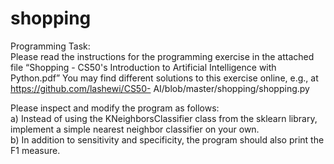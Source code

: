 # shopping

Programming Task:\
Please read the instructions for the programming exercise in the attached file “Shopping - CS50's Introduction to Artificial Intelligence with Python.pdf”
You may find different solutions to this exercise online, e.g., at https://github.com/lashewi/CS50- AI/blob/master/shopping/shopping.py

Please inspect and modify the program as follows:\
a) Instead of using the KNeighborsClassifier class from the sklearn library, implement a simple nearest neighbor classifier on your own.\
b) In addition to sensitivity and specificity, the program should also print the F1 measure.

